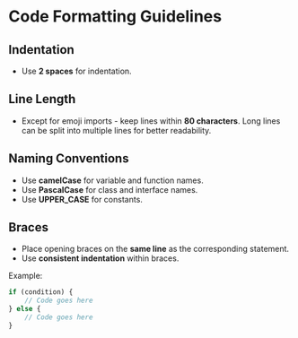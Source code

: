 # Code Formatting Guidelines

## Indentation

- Use **2 spaces** for indentation.

## Line Length

- Except for emoji imports - keep lines within **80 characters**. Long lines can be split into multiple lines for better readability.

## Naming Conventions

- Use **camelCase** for variable and function names.
- Use **PascalCase** for class and interface names.
- Use **UPPER_CASE** for constants.

## Braces

- Place opening braces on the **same line** as the corresponding statement.
- Use **consistent indentation** within braces.

Example:
```javascript
if (condition) {
    // Code goes here
} else {
    // Code goes here
}
```
